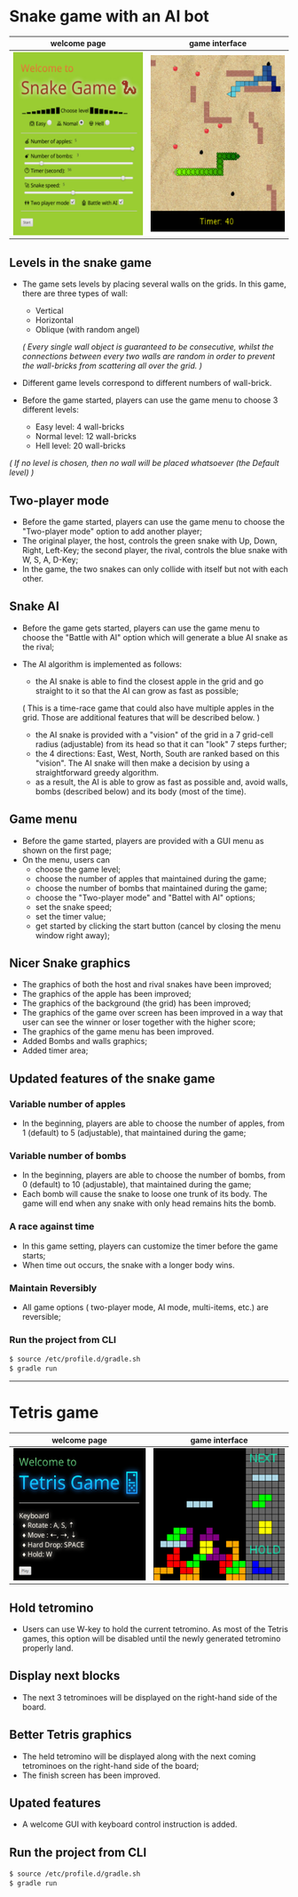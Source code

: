 <!-- # Two old-school games with fancy features and GUI -->

# Snake game with an AI bot
| welcome page           |  game interface |
|:-------------------------:|:-------------------------:|
|![](img/snake-1.png "snake-1")  | ![](img/snake-2.png "snake-2")|
<!-- ![](img/snake-1.png "snake-1") ![](img/snake-2.png "snake-2") -->

## Levels in the snake game

*   The game sets levels by placing several walls on the grids. In this game, there are three types of wall:
    *   Vertical
    *   Horizontal
    *   Oblique (with random angel)

    _( Every single wall object is guaranteed to be consecutive, whilst the connections between every two walls are random in order to prevent the wall-bricks from scattering all over the grid. )_

*   Different game levels correspond to different numbers of wall-brick. 
*   Before the game started, players can use the game menu to choose 3 different levels:
    *   Easy level: 4 wall-bricks
    *   Normal level: 12 wall-bricks
    *   Hell level: 20 wall-bricks

_( If no level is chosen, then no wall will be placed whatsoever (the Default level) )_


## Two-player mode


*   Before the game started, players can use the game menu to choose the "Two-player mode" option to add another player;
*   The original player, the host, controls the green snake with Up, Down, Right, Left-Key; the second player, the rival, controls the blue snake with W, S, A, D-Key;
*   In the game, the two snakes can only collide with itself but not with each other.


## Snake AI



*   Before the game gets started, players can use the game menu to choose the "Battle with AI" option which will generate a blue AI snake as the rival;
*   The AI algorithm is implemented as follows:
    *   the AI snake is able to find the closest apple in the grid and go straight to it so that the AI can grow as fast as possible;

    ( This is a time-race game that could also have multiple apples in the grid. Those are additional features that will be described below. )

    *   the AI snake is provided with a "vision" of the grid in a 7 grid-cell radius (adjustable) from its head so that it can "look" 7 steps further;
    *   the 4 directions: East, West, North, South are ranked based on this "vision". The AI snake will then make a decision by using a straightforward greedy algorithm.
    *   as a result, the AI is able to grow as fast as possible and, avoid walls, bombs (described below) and its body (most of the time).


## Game menu



*   Before the game started, players are provided with a GUI menu as shown on the first page;
*   On the menu, users can
    *   choose the game level;
    *   choose the number of apples that maintained during the game;
    *   choose the number of bombs that maintained during the game;
    *   choose the "Two-player mode" and "Battel with AI" options;
    *   set the snake speed;
    *   set the timer value;
    *   get started by clicking the start button (cancel by closing the menu window right away);


## Nicer Snake graphics



*   The graphics of both the host and rival snakes have been improved;
*   The graphics of the apple has been improved;
*   The graphics of the background (the grid) has been improved;
*   The graphics of the game over screen has been improved in a way that user can see the winner or loser together with the higher score;
*   The graphics of the game menu has been improved.
*   Added Bombs and walls graphics;
*   Added timer area;



## Updated features of the snake game


### Variable number of apples



*   In the beginning, players are able to choose the number of apples, from 1 (default) to 5 (adjustable), that maintained during the game;


### Variable number of bombs



*    In the beginning, players are able to choose the number of bombs, from 0 (default) to 10 (adjustable), that maintained during the game;
*   Each bomb will cause the snake to loose one trunk of its body. The game will end when any snake with only head remains hits the bomb.


### A race against time



*   In this game setting, players can customize the timer before the game starts;
*   When time out occurs, the snake with a longer body wins. 


### Maintain Reversibly



*   All game options ( two-player mode, AI mode, multi-items, etc.) are reversible;



### Run the project from CLI


```sh
$ source /etc/profile.d/gradle.sh
$ gradle run
```

************

# Tetris game
| welcome page           |  game interface |
|:-------------------------:|:-------------------------:|
|![](img/tetris-1.png "tetris-1")  | ![](img/tetris-2.png "tetris-2")|
<!-- 
![](/img/tetris-2.png "tetris-1") ![](/img/tetris-2.png "snake-2") -->

## Hold tetromino



*   Users can use W-key to hold the current tetromino. As most of the Tetris games, this option will be disabled until the newly generated tetromino properly land. 


## Display next blocks



*   The next 3 tetrominoes will be displayed on the right-hand side of the board.


## Better Tetris graphics



*   The held tetromino will be displayed along with the next coming tetrominoes on the right-hand side of the board;
*   The finish screen has been improved.


## Upated features



*   A welcome GUI with keyboard control instruction is added.


## Run the project from CLI


```sh
$ source /etc/profile.d/gradle.sh
$ gradle run
```
